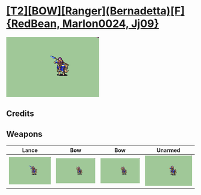 # [\[T2\]\[BOW\]\[Ranger\]\(Bernadetta\)\[F\]{RedBean, Marlon0024, Jj09}](../%5BT2%5D%5BBOW%5D%5BRanger%5D(Bernadetta)%5BF%5D%7BRedBean,%20Marlon0024,%20Jj09%7D)

<img src="./2.%20Lance/Lance_000.png" alt="[T2][BOW][Ranger](Bernadetta)[F]{RedBean, Marlon0024, Jj09} standing" />

## Credits



## Weapons


|Lance |Bow |Bow |Unarmed |
|  :---: | :---: | :---: | :---: |
| <img alt="Lance animation" src="./2.%20Lance/Lance.gif" /> | <img alt="Bow animation" src="./5.%20Bow%20(Jj09)/Bow.gif" /> | <img alt="Bow animation" src="./5.%20Bow%20(Marlon0024)/Bow.gif" /> | <img alt="Unarmed animation" src="./8.%20Unarmed/Unarmed.gif" /> |
